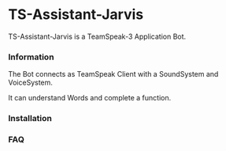 # TS-Assistant-Jarvis

TS-Assistant-Jarvis is a TeamSpeak-3 Application Bot.

<h3>Information</h3>

<p>The Bot connects as TeamSpeak Client with a SoundSystem and VoiceSystem.</p>
<p>It can understand Words and complete a function.</p>

<h3>Installation</h3>


<h3>FAQ</h3>
